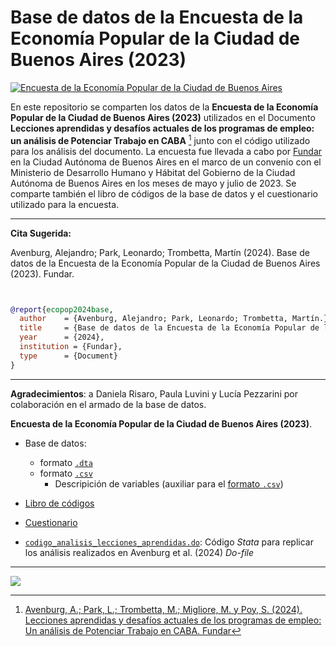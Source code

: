 # Base de datos de la Encuesta de la Economía Popular de la Ciudad de Buenos Aires (2023)


[![Encuesta de la Economía Popular de la Ciudad de Buenos Aires](https://fund.ar/wp-content/uploads/2023/07/EconomiaPopular-JuliAlvarez-RGB.jpg)](https://fund.ar/publicacion/lecciones-aprendidas-y-desafios-actuales-de-los-programas-de-empleo-un-analisis-de-potenciar-trabajo-en-caba/)

En este repositorio se comparten los datos de la **Encuesta de la Economía Popular de la Ciudad de Buenos Aires (2023)** utilizados en el Documento **Lecciones aprendidas y desafíos actuales de los programas de empleo: un análisis de Potenciar Trabajo en CABA** [^1] junto con el código utilizado para los análisis del documento. La encuesta fue llevada a cabo por [Fundar](https://fund.ar/) en la Ciudad Autónoma de Buenos Aires en el marco de un convenio con el Ministerio de Desarrollo Humano y Hábitat del Gobierno de la Ciudad Autónoma de Buenos Aires en los meses de mayo y julio de 2023. Se comparte también el libro de códigos de la base de datos y el cuestionario utilizado para la encuesta.
 

[^1]: [Avenburg, A.; Park, L.; Trombetta, M.; Migliore, M. y Poy, S. (2024). Lecciones aprendidas y desafíos
actuales de los programas de empleo: Un análisis de Potenciar Trabajo en CABA. Fundar](https://fund.ar/publicacion/lecciones-aprendidas-y-desafios-actuales-de-los-programas-de-empleo-un-analisis-de-potenciar-trabajo-en-caba/)

---
**Cita Sugerida:** 

Avenburg, Alejandro; Park, Leonardo; Trombetta, Martín (2024). Base de datos de la Encuesta de la Economía Popular de la Ciudad de Buenos Aires (2023). Fundar.

```bibtex


@report{ecopop2024base,
  author    = {Avenburg, Alejandro; Park, Leonardo; Trombetta, Martín.},
  title     = {Base de datos de la Encuesta de la Economía Popular de la Ciudad de Buenos Aires (2023)},
  year      = {2024},
  institution = {Fundar},
  type      = {Document}
}

```
---

**Agradecimientos**:  a Daniela Risaro, Paula Luvini y Lucía Pezzarini por colaboración en el armado de la base de datos.


**Encuesta de la Economía Popular de la Ciudad de Buenos Aires (2023)**.

- Base de datos: 
  - formato [`.dta`](https://raw.githubusercontent.com/datos-Fundar/encuesta-economia-popular/main/ecopop.dta) 
  - formato [`.csv`](https://raw.githubusercontent.com/datos-Fundar/encuesta-economia-popular/main/ecopop.csv)
    - Descripición de variables (auxiliar para el [formato `.csv`](https://github.com/datos-Fundar/encuesta-economia-popular/blob/main/ecopop_vars.csv))   

- [Libro de códigos](https://github.com/datos-Fundar/encuesta-economia-popular/blob/main/Encuesta_Eco_Pop_Libro-Codigo.pdf)
  

- [Cuestionario](https://github.com/datos-Fundar/encuesta-economia-popular/blob/main/Cuestionario%20econom%C3%ADa%20popular_Final.pdf)

- [`codigo_analisis_lecciones_aprendidas.do`](https://github.com/datos-Fundar/encuesta-economia-popular/blob/main/codigo_analisis_lecciones_aprendidas.do): Código _Stata_ para replicar los análisis realizados en Avenburg et al. (2024) _Do-file_

---

<a href="https://fund.ar">
  <picture>
    <source media="(prefers-color-scheme: dark)" srcset="https://github.com/datos-Fundar/fundartools/assets/86327859/6ef27bf9-141f-4537-9d78-e16b80196959">
    <source media="(prefers-color-scheme: light)" srcset="https://github.com/datos-Fundar/fundartools/assets/86327859/aa8e7c72-4fad-403a-a8b9-739724b4c533">
    <img src="fund.ar"></img>
  </picture>
</a>

